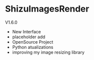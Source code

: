 # ShizuImagesRender

V1.6.0 

- New Interface
- placeholder add
- OpenSource Project
- Python atualizations
- improving my image resizing library